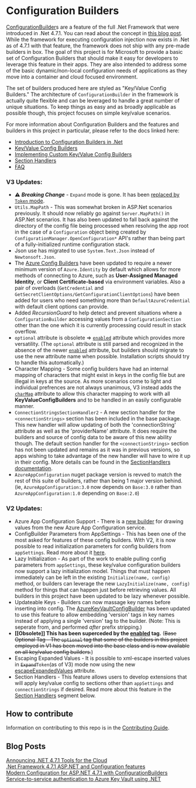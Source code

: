 # Configuration Builders

[ConfigurationBuilder](https://docs.microsoft.com/en-us/dotnet/api/system.configuration.configurationbuilder?view=netframework-4.7.1)s are a feature of the full .Net Framework that were introduced in .Net 4.7.1. You can read about the concept in [this blog post](http://jeffreyfritz.com/2017/11/modern-configuration-for-asp-net-4-7-1-with-configurationbuilders/). While the framework for executing configuration injection now exists in .Net as of 4.7.1 with that feature, the framework does not ship with any pre-made builders in box. The goal of this project is for Microsoft to provide a basic set of Configuration Builders that should make it easy for developers to leverage this feature in their apps. They are also intended to address some of the basic dynamic/non-local configuration needs of applications as they move into a container and cloud focused environment.

The set of builders produced here are styled as "Key/Value Config Builders." The architecture of `ConfigurationBuilder` in the framework is actually quite flexible and can be leveraged to handle a great number of unique situations. To keep things as easy and as broadly applicable as possible though, this project focuses on simple key/value scenarios.

For more information about Configuration Builders and the features and builders in this project in particular, please refer to the docs linked here:

  * [Introduction to Configuration Builders in .Net](docs/Intro.md)
  * [Key/Value Config Builders](docs/KeyValueConfigBuilders.md)
  * [Implementing Custom Key/Value Config Builders](docs/CustomConfigBuilders.md)
  * [Section Handlers](docs/SectionHandlers.md)
  * [FAQ](docs/FAQ.md)


<a name="updates"></a>
### V3 Updates:
  * :warning: ***Breaking Change*** - `Expand` mode is gone. It has been [replaced by `Token` mode](docs/KeyValueConfigBuilders.md#mode).
  * `Utils.MapPath` - This was somewhat broken in ASP.Net scenarios previously. It should now reliably go against `Server.MapPath()` in ASP.Net scenarios. It has also been updated to fall back against the directory of the config file being processed when resolving the app root in the case of a `Configuration` object being created by `ConfigurationManager.OpenConfiguration*` API's rather than being part of a fully-initialized runtime configuration stack.
  * Json use has migrated to use `System.Text.Json` instead of `Newtonsoft.Json`.
  * The [Azure Config Builders](docs/KeyValueConfigBuilders.md#azure-config-builders) have been updated to require a newer minimum version of `Azure.Identity` by default which allows for more methods of connecting to Azure, such as **User-Assigned Managed Identity**, or **Client Certificate-based** via environment variables. Also a pair of overloads (`GetCredential` and `GetSecretClientOptions/GetConfigurationClientOptions`) have been added for users who need something more than `DefaultAzureCredential` with default client options can provide.
  * Added *RecursionGuard* to help detect and prevent situations where a `ConfigurationBuilder` accessing values from a `ConfigurationSection` other than the one which it is currently processing could result in stack overflow.
  * `optional` attribute is obsolete => [`enabled`](docs/KeyValueConfigBuilders.md#enabled) attribute which provides more versatility. (The `optional` attribute is still parsed and recognized in the absence of the newer [`enabled`](docs/KeyValueConfigBuilders.md#enabled) attribute, but builders should migrate to use the new attribute name when possible. Installation scripts should try to handle this automatically.)
  * Character Mapping - Some config builders have had an internal mapping of characters that might exist in keys in the config file but are illegal in keys at the source. As more scenarios come to light and individual prefrences are not always unanimous, V3 instead adds the [`charMap`](docs/KeyValueConfigBuilders.md#charmap) attribute to allow this character mapping to work with all **KeyValueConfigBuilders** and to be handled in an easily configurable manner.
  * `ConnectionStringsSectionHandler2` - A new section handler for the `<connectionStrings>` section has been included in the base package. This new handler will allow updating of both the 'connectionString' attribute as well as the 'providerName' attribute. It does require the builders and source of config data to be aware of this new ability though. The default section handler for the `<connectionStrings>` section has not been updated and remains as it was in previous versions, so apps wishing to take advantage of the new handler will have to wire it up in their config. More details can be found in the [SectionHandlers documentation](docs/SetionHandlers.md#ConnectionStringsSectionHandler2).
  * `AzureAppConfiguration` nuget package version is revved to match the rest of this suite of builders, rather than being 1 major version behind. (ie, `AzureAppConfiguration:3.0` now depends on `Base:3.0` rather than `AzureAppConfiguration:1.0` depending on `Base:2.0`)

### V2 Updates:
  * Azure App Configuration Support - There is a [new builder](docs/KeyValueConfigBuilders.md#azureappconfigurationbuilder) for drawing values from the new Azure App Configuration service.
  * ConfigBuilder Parameters from AppSettings - This has been one of the most asked for features of these config builders. With V2, it is now possible to read initialization parameters for config builders from `appSettings`. Read more about it [here](docs/KeyValueConfigBuilders.md#appsettings-parameters).
  * Lazy Initialization - As part of the work to enable pulling config parameters from `appSettings`, these key/value configuration builders now support a lazy initialization model. Things that must happen immediately can be left in the existing `Initialize(name, config)` method, or builders can leverage the new `LazyInitialize(name, config)` method for things that can happen just before retrieving values. All builders in this project have been updated to be lazy whenever possible.
  * Updateable Keys - Builders can now massage key names before inserting into config. The [AzureKeyVaultConfigBuilder](docs/KeyValueConfigBuilders.md#azurekeyvaultconfigbuilder) has been updated to use this feature to allow embedding 'version' tags in key names instead of applying a single 'version' tag to the builder.  (Note: This is seperate from, and performed *after* prefix stripping.)
  * **[[Obsolete]] This has been superceded by the [enabled](docs/KeyValueConfigBuilders.md#enabled) tag.** (~~Base Optional Tag - The `optional` tag that some of the builders in this project employed in V1 has been moved into the base class and is now available on all key/value config builders.~~)
  * Escaping Expanded Values - It is possible to xml-escape inserted values in ~~`Expand`~~`Token`(as of V3) mode now using the new [escapeExpandedValues](docs/KeyValueConfigBuilders.md#escapeexpandedvalues) attribute.
  * Section Handlers - This feature allows users to develop extensions that will apply key/value config to sections other than `appSettings` and `connectionStrings` if desired. Read more about this feature in the [Section Handlers](docs/SectionHandlers.md) segment below.

## How to contribute

Information on contributing to this repo is in the [Contributing Guide](CONTRIBUTING.md).

## Blog Posts
[Announcing .NET 4.7.1 Tools for the Cloud](https://blogs.msdn.microsoft.com/webdev/2017/11/17/announcing-net-4-7-1-tools-for-the-cloud/)  
[.Net Framework 4.7.1 ASP.NET and Configuration features](https://blogs.msdn.microsoft.com/dotnet/2017/09/13/net-framework-4-7-1-asp-net-and-configuration-features/)  
[Modern Configuration for ASP.NET 4.7.1 with ConfigurationBuilders](http://jeffreyfritz.com/2017/11/modern-configuration-for-asp-net-4-7-1-with-configurationbuilders/)  
[Service-to-service authentication to Azure Key Vault using .NET](https://docs.microsoft.com/en-us/azure/key-vault/service-to-service-authentication#connection-string-support)  
